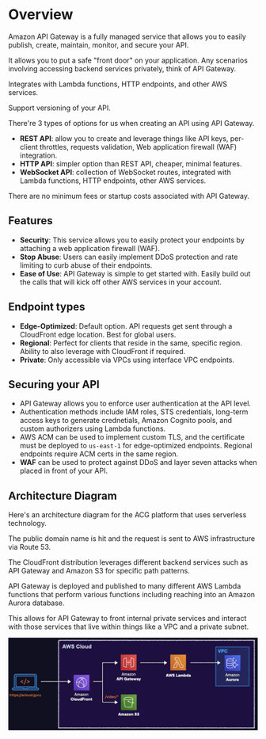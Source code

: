 # Overview

Amazon API Gateway is a fully managed service that allows you to easily publish, create, maintain, monitor, and secure your API.

It allows you to put a safe "front door" on your application. Any scenarios involving accessing backend services privately, think of API Gateway.

Integrates with Lambda functions, HTTP endpoints, and other AWS services.

Support versioning of your API.

There're 3 types of options for us when creating an API using API Gateway.

- **REST API**: allow you to create and leverage things like API keys, per-client throttles, requests validation, Web application firewall (WAF) integration.
- **HTTP API**: simpler option than REST API, cheaper, minimal features.
- **WebSocket API**: collection of WebSocket routes, integrated with Lambda functions, HTTP endpoints, other AWS services.

There are no minimum fees or startup costs associated with API Gateway.


## Features

- **Security**: This service allows you to easily protect your endpoints by attaching a web application firewall (WAF).
- **Stop Abuse**: Users can easily implement DDoS protection and rate limiting to curb abuse of their endpoints.
- **Ease of Use**: API Gateway is simple to get started with. Easily build out the calls that will kick off other AWS services in your account.


## Endpoint types

- **Edge-Optimized**: Default option. API requests get sent through a CloudFront edge location. Best for global users.
- **Regional**: Perfect for clients that reside in the same, specific region.
Ability to also leverage with CloudFront if required.
- **Private**: Only accessible via VPCs using interface VPC endpoints.


## Securing your API

- API Gateway allows you to enforce user authentication at the API level.
- Authentication methods include IAM roles, STS credentials, long-term access keys to generate crednetials, Amazon Cognito pools, and custom authorizers using Lambda functions.
- AWS ACM can be used to implement custom TLS, and the certificate must be deployed to `us-east-1` for edge-optimized endpoints. Regional endpoints require ACM certs in the same region.
- **WAF** can be used to protect against DDoS and layer seven attacks when placed in front of your API.


## Architecture Diagram

Here's an architecture diagram for the ACG platform that uses serverless technology.

The public domain name is hit and the request is sent to AWS infrastructure via Route 53. 

The CloudFront distribution leverages different backend services such as API Gateway and Amazon S3 for specific path patterns.

API Gateway is deployed and published to many different AWS Lambda functions that perform various functions including reaching into an Amazon Aurora database.

This allows for API Gateway to front internal private services and interact with those services that live within things like a VPC and a private subnet.

![](./images/api-gateway-diagram.png)